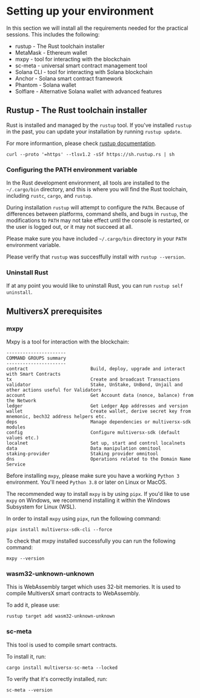 # Setting up your environment

In this section we will install all the requirements needed for the practical sessions.
This includes the following:
- rustup - The Rust toolchain installer
- MetaMask - Ethereum wallet
- mxpy - tool for interacting with the blockchain
- sc-meta - universal smart contract management tool
- Solana CLI - tool for interacting with Solana blockchain
- Anchor - Solana smart contract framework
- Phantom - Solana wallet
- Solflare - Alternative Solana wallet with advanced features


## Rustup - The Rust toolchain installer

Rust is installed and managed by the `rustup` tool.
If you've installed `rustup` in the past, you can update your installation by running `rustup update`.

For more informantion, please check [rustup documentation](https://rust-lang.github.io/rustup/).

```shell
curl --proto '=https' --tlsv1.2 -sSf https://sh.rustup.rs | sh
```



### Configuring the PATH environment variable

In the Rust development environment, all tools are installed to the `~/.cargo/bin` directory, and this is where you will find the Rust toolchain, including `rustc`, `cargo`, and `rustup`.

During installation `rustup` will attempt to configure the `PATH`. Because of differences between platforms, command shells, and bugs in `rustup`, the modifications to `PATH` may not take effect until the console is restarted, or the user is logged out, or it may not succeed at all.

Please make sure you have included  `~/.cargo/bin` directory in your `PATH` environment variable.

Please verify that `rustup` was succesffully install with `rustup --version`.

### Uninstall Rust

If at any point you would like to uninstall Rust, you can run `rustup self uninstall`.

## MultiversX prerequisites

### mxpy

Mxpy is a tool for interaction with the blockchain:
```shell
----------------------
COMMAND GROUPS summary
----------------------
contract                       Build, deploy, upgrade and interact with Smart Contracts
tx                             Create and broadcast Transactions
validator                      Stake, UnStake, UnBond, Unjail and other actions useful for Validators
account                        Get Account data (nonce, balance) from the Network
ledger                         Get Ledger App addresses and version
wallet                         Create wallet, derive secret key from mnemonic, bech32 address helpers etc.
deps                           Manage dependencies or multiversx-sdk modules
config                         Configure multiversx-sdk (default values etc.)
localnet                       Set up, start and control localnets
data                           Data manipulation omnitool
staking-provider               Staking provider omnitool
dns                            Operations related to the Domain Name Service
```

Before installing `mxpy`, please make sure you have a working `Python 3` environment. You'll need `Python 3.8` or later on Linux or MacOS.

The recommended way to install `mxpy` is by using `pipx`.
If you'd like to use `mxpy` on Windows, we recommend installing it within the Windows Subsystem for Linux (WSL).

In order to install `mxpy` using `pipx`, run the following command:
```shell
pipx install multiversx-sdk-cli --force
```

To check that mxpy installed successfully you can run the following command:
```shell
mxpy --version
```

### wasm32-unknown-unknown

This is WebAssembly target which uses 32-bit memories. It is used to compile MultiversX smart contracts to WebAssembly.

To add it, please use:
```shell
rustup target add wasm32-unknown-unknown
```

### sc-meta

This tool is used to compile smart contracts.

To install it, run:
```shell
cargo install multiversx-sc-meta --locked
```

To verify that it's correctly installed, run:
```shell
sc-meta --version
```